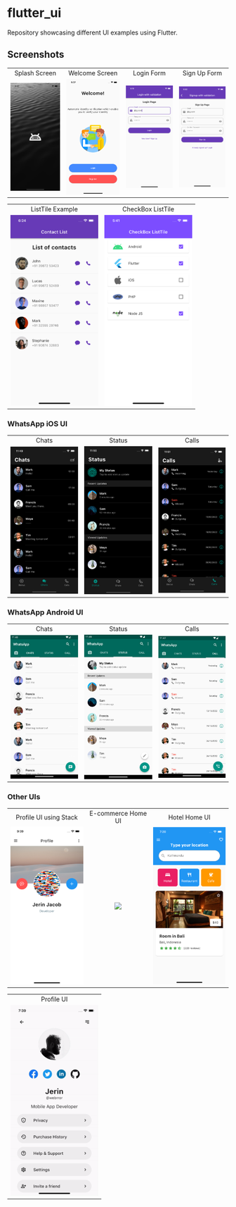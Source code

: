 # flutter_ui

Repository showcasing different UI examples using Flutter.

## Screenshots

<table>
  <tr>
    <td align="center">Splash Screen</td>
    <td align="center">Welcome Screen</td>
    <td align="center">Login Form</td>
    <td align="center">Sign Up Form</td>
  </tr>
  <tr>
    <td align="center"><img src="screenshots/1.png" width=200></td>
    <td align="center"><img src="screenshots/2.png" width=200></td>
    <td align="center"><img src="screenshots/3.png" width=200></td>
    <td align="center"><img src="screenshots/4.png" width=200></td>
    
  </tr>
</table>

<table>
  <tr>
    <td align="center">ListTile Example</td>
    <td align="center">CheckBox ListTile</td>
  </tr>
  <tr>
    <td align="center"><img src="screenshots/5.png" width=200></td>
    <td align="center"><img src="screenshots/checkboxlisttile.png" width=200></td>
  </tr>
</table>

### WhatsApp iOS UI


<table>
  <tr>
    <td align="center">Chats</td>
    <td align="center">Status</td>
    <td align="center">Calls</td>
  </tr>
  <tr>
    <td align="center"><img src="screenshots/whatsapp/ios/chats.png" width=200></td>
    <td align="center"><img src="screenshots/whatsapp/ios/status.png" width=200></td>
    <td align="center"><img src="screenshots/whatsapp/ios/calls.png" width=200></td>

  </tr>
</table>

### WhatsApp Android UI


<table>
  <tr>
    <td align="center">Chats</td>
    <td align="center">Status</td>
    <td align="center">Calls</td>
  </tr>
  <tr>
    <td align="center"><img src="screenshots/whatsapp/android/chats.png" width=200></td>
    <td align="center"><img src="screenshots/whatsapp/android/status.png" width=200></td>
    <td align="center"><img src="screenshots/whatsapp/android/calls.png" width=200></td>

  </tr>
</table>

### Other UIs

<table>
  <tr>
    <td align="center">Profile UI using Stack</td>
    <td align="center">E-commerce Home UI</td>
    <td align="center">Hotel Home UI</td>
   
  </tr>
  <tr>
    <td align="center"><img src="screenshots/profileuistack.png" width=200></td>
    <td align="center"><img src="screenshots/gifs/ecommui.gif" width=200></td>
    <td align="center"><img src="screenshots/hotelui.png" width=200></td>
    
  </tr>
</table>

<table>
  <tr>
    <td align="center">Profile UI</td>

  </tr>
  <tr>
    <td align="center"><img src="screenshots/gifs/profileui.gif" width=200></td>
    
  </tr>
</table>

